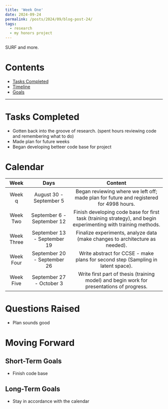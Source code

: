 ```yaml
---
title: 'Week One'
date: 2024-09-24
permalink: /posts/2024/09/blog-post-24/
tags:
  - research
  - my honors project
---
```


SURF and more. 

# Contents

- [Tasks Completed](#tasks)
- [Timeline](#calendar)
- [Goals](#moving)


---


<a name="tasks"></a>
# Tasks Completed 
- Gotten back into the groove of research. (spent hours reviewing code and remembering what to do)
- Made plan for future weeks
- Began developing betteer code base for project
<a name="calendar"></a>
# Calendar

| Week | Days    | Content    | 
| :---:   | :---: | :---: |
| Week q | August 30 - September 5 | Began reviewing where we left off; made plan for future and registered for 4998 hours. |
| Week Two | September 6 - September 12 | Finish developing code base for first task (training strategy), and begin experimenting with training methods. |
| Week Three | September 13 - September 19 | Finalize experiments, analyze data (make changes to architecture as needed). |
| Week Four | September 20 - September 26 | Write abstract for CCSE - make plans for second step (Sampling in latent space).  |
| Week Five | September 27 - October 3 | Write first part of thesis (training model) and begin work for presentations of progress. |


<a name="questions"></a>
# Questions Raised
- Plan sounds good
<a name="moving"></a>
# Moving Forward

## Short-Term Goals
- Finish code base


## Long-Term Goals
- Stay in accordance with the calendar
